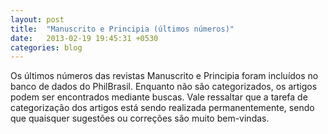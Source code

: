 ```yaml
---
layout: post
title:  "Manuscrito e Principia (últimos números)"
date:   2013-02-19 19:45:31 +0530
categories: blog
---
```

Os últimos números das revistas Manuscrito e Principia foram incluídos no banco de dados do PhilBrasil. Enquanto não são categorizados, os artigos podem ser encontrados mediante buscas. Vale ressaltar que a tarefa de categorização dos artigos está sendo realizada permanentemente, sendo que quaisquer sugestões ou correções são muito bem-vindas.